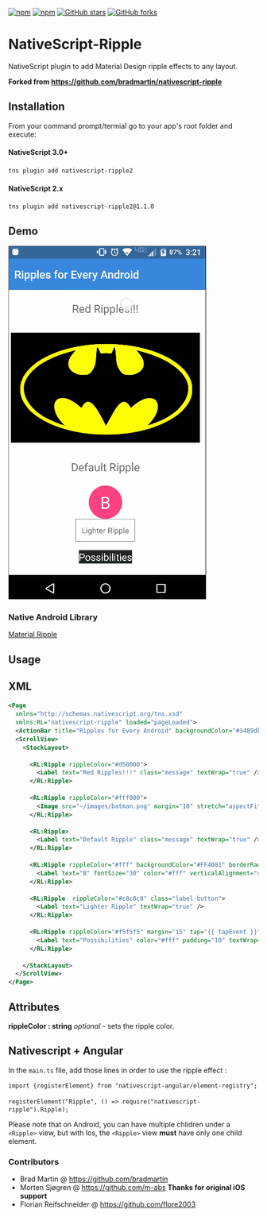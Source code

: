 [![npm](https://img.shields.io/npm/v/nativescript-ripple2.svg)](https://www.npmjs.com/package/nativescript-ripple2)
[![npm](https://img.shields.io/npm/dt/nativescript-ripple2.svg?label=npm%20downloads)](https://www.npmjs.com/package/nativescript-ripple2)
[![GitHub stars](https://img.shields.io/github/stars/flore2003/nativescript-ripple2.svg)](https://github.com/flore2003/nativescript-ripple2/stargazers)
[![GitHub forks](https://img.shields.io/github/forks/flore2003/nativescript-ripple2.svg)](https://github.com/flore2003/nativescript-ripple2/network)


# NativeScript-Ripple
NativeScript plugin to add Material Design ripple effects to any layout.

**Forked from https://github.com/bradmartin/nativescript-ripple**

## Installation
From your command prompt/termial go to your app's root folder and execute:

#### NativeScript 3.0+
`tns plugin add nativescript-ripple2`

#### NativeScript 2.x 
`tns plugin add nativescript-ripple2@1.1.0`

## Demo

![Demo](./screens/demo.gif)

### Native Android Library
[Material Ripple](https://github.com/balysv/material-ripple)

## Usage

## XML
```XML
<Page 
  xmlns="http://schemas.nativescript.org/tns.xsd" 
  xmlns:RL="nativescript-ripple" loaded="pageLoaded">
  <ActionBar title="Ripples for Every Android" backgroundColor="#3489db" color="#fff" />
  <ScrollView>
    <StackLayout>

      <RL:Ripple rippleColor="#d50000">
        <Label text="Red Ripples!!!" class="message" textWrap="true" />
      </RL:Ripple>

      <RL:Ripple rippleColor="#fff000">
        <Image src="~/images/batman.png" margin="10" stretch="aspectFit" />
      </RL:Ripple>

      <RL:Ripple>
        <Label text="Default Ripple" class="message" textWrap="true" />
      </RL:Ripple>

      <RL:Ripple rippleColor="#fff" backgroundColor="#FF4081" borderRadius="30" height="60" width="60">
        <Label text="B" fontSize="30" color="#fff" verticalAlignment="center" horizontalAlignment="center" textWrap="true" />
      </RL:Ripple>

      <RL:Ripple  rippleColor="#c8c8c8" class="label-button">
        <Label text="Lighter Ripple" textWrap="true" />
      </RL:Ripple>

      <RL:Ripple rippleColor="#f5f5f5" margin="15" tap="{{ tapEvent }}" class="dark-button">
        <Label text="Possibilities" color="#fff" padding="10" textWrap="true" />
      </RL:Ripple>
 
    </StackLayout>
  </ScrollView>
</Page>
```

## Attributes
**rippleColor : string** *optional* - sets the ripple color.

## Nativescript + Angular
In the `main.ts` file, add those lines in order to use the ripple effect :

```
import {registerElement} from "nativescript-angular/element-registry";

registerElement("Ripple", () => require("nativescript-ripple").Ripple);
```

Please note that on Android, you can have multiple chlidren under a `<Ripple>` view, but with Ios, the `<Ripple>` view **must** have only one child element.


### Contributors
- Brad Martin @ https://github.com/bradmartin
- Morten Sjøgren @ https://github.com/m-abs **Thanks for original iOS support**
- Florian Reifschneider @ https://github.com/flore2003
